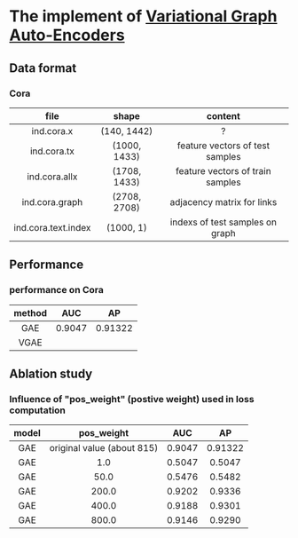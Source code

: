 # The implement of [Variational Graph Auto-Encoders](https://arxiv.org/pdf/1611.07308.pdf)

## Data format
### Cora
|file|shape|content|
|:---:|:---:|:---:|
|ind.cora.x|(140, 1442)|?| 
|ind.cora.tx|(1000, 1433)|feature vectors of test samples| 
|ind.cora.allx|(1708, 1433)|feature vectors of train samples|
|ind.cora.graph|(2708, 2708)|adjacency matrix for links|
|ind.cora.text.index|(1000, 1)|indexs of test samples on graph|

## Performance
### performance on Cora
|method|AUC|AP|
|:---:|:---:|:---:|
|GAE|0.9047|0.91322|
|VGAE|||

## Ablation study
### Influence of "pos_weight" (postive weight) used in loss computation
|model|pos_weight|AUC|AP|
|:---:|:---:|:---:|:---:|
|GAE|original value (about 815)|0.9047|0.91322|
|GAE|1.0|0.5047|0.5047|
|GAE|50.0|0.5476|0.5482|
|GAE|200.0|0.9202|0.9336|
|GAE|400.0|0.9188|0.9301|
|GAE|800.0|0.9146|0.9290|    
